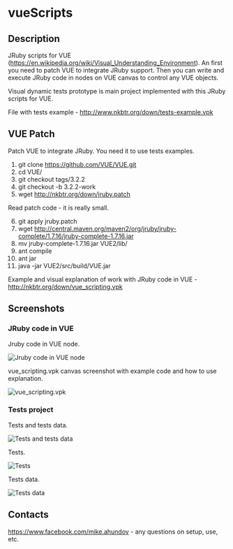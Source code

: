 # vueScripts

## Description 

JRuby scripts for VUE (https://en.wikipedia.org/wiki/Visual_Understanding_Environment). An first you need to patch VUE to integrate JRuby support. Then you can write and execute JRuby code in nodes on VUE canvas to control any VUE objects.

Visual dynamic tests prototype is main project implemented with this JRuby scripts for VUE.

File with tests example - http://www.nkbtr.org/down/tests-example.vpk

## VUE Patch

Patch VUE to integrate JRuby. You need it to use tests examples.

1. git clone https://github.com/VUE/VUE.git
2. cd VUE/
3. git checkout tags/3.2.2
4. git checkout -b 3.2.2-work
5. wget http://nkbtr.org/down/jruby.patch

Read patch code - it is really small.

6. git apply jruby.patch
7. wget http://central.maven.org/maven2/org/jruby/jruby-complete/1.7.16/jruby-complete-1.7.16.jar
8. mv jruby-complete-1.7.16.jar VUE2/lib/
9. ant compile
10. ant jar
11. java -jar VUE2/src/build/VUE.jar

Example and visual explanation of work with JRuby code in VUE - http://nkbtr.org/down/vue_scripting.vpk

## Screenshots

### JRuby code in VUE

Jruby code in VUE node.

![Jruby code in VUE node](http://www.nkbtr.org/down/jruby_vue_node.png)

vue_scripting.vpk canvas screenshot with example code and how to use explanation.

![vue_scripting.vpk](http://www.nkbtr.org/down/jruby_vue_example.png)

### Tests project

Tests and tests data.

![Tests and tests data](http://www.nkbtr.org/down/tests_examples_screens/tests_simple.png)

Tests.

![Tests](http://www.nkbtr.org/down/tests_examples_screens/tests_simple_test_screen.png)

Tests data.

![Tests data](http://www.nkbtr.org/down/tests_examples_screens/tests_simple_test_data_rows.png)

## Contacts

https://www.facebook.com/mike.ahundov - any questions on setup, use, etc.
